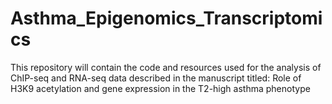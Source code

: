 # Asthma_Epigenomics_Transcriptomics
This repository will contain the code and resources used for the analysis of ChIP-seq and RNA-seq data described in the manuscript titled: Role of H3K9 acetylation and gene expression in the T2-high asthma phenotype
